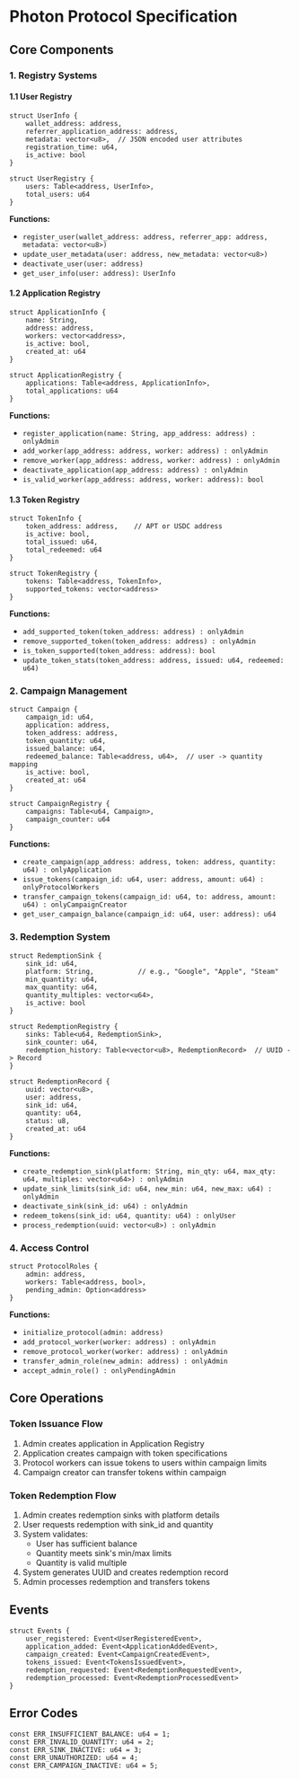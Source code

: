 # Photon Protocol Specification

## Core Components

### 1. Registry Systems

#### 1.1 User Registry
```
struct UserInfo {
    wallet_address: address,
    referrer_application_address: address,
    metadata: vector<u8>,  // JSON encoded user attributes
    registration_time: u64,
    is_active: bool
}

struct UserRegistry {
    users: Table<address, UserInfo>,
    total_users: u64
}
```

**Functions:**
- `register_user(wallet_address: address, referrer_app: address, metadata: vector<u8>)`
- `update_user_metadata(user: address, new_metadata: vector<u8>)`
- `deactivate_user(user: address)`
- `get_user_info(user: address): UserInfo`

#### 1.2 Application Registry
```
struct ApplicationInfo {
    name: String,
    address: address,
    workers: vector<address>,
    is_active: bool,
    created_at: u64
}

struct ApplicationRegistry {
    applications: Table<address, ApplicationInfo>,
    total_applications: u64
}
```

**Functions:**
- `register_application(name: String, app_address: address) : onlyAdmin`
- `add_worker(app_address: address, worker: address) : onlyAdmin`
- `remove_worker(app_address: address, worker: address) : onlyAdmin`
- `deactivate_application(app_address: address) : onlyAdmin`
- `is_valid_worker(app_address: address, worker: address): bool`

#### 1.3 Token Registry
```
struct TokenInfo {
    token_address: address,    // APT or USDC address
    is_active: bool,
    total_issued: u64,
    total_redeemed: u64
}

struct TokenRegistry {
    tokens: Table<address, TokenInfo>,
    supported_tokens: vector<address>
}
```

**Functions:**
- `add_supported_token(token_address: address) : onlyAdmin`
- `remove_supported_token(token_address: address) : onlyAdmin`
- `is_token_supported(token_address: address): bool`
- `update_token_stats(token_address: address, issued: u64, redeemed: u64)`

### 2. Campaign Management

```
struct Campaign {
    campaign_id: u64,
    application: address,
    token_address: address,
    token_quantity: u64,
    issued_balance: u64,
    redeemed_balance: Table<address, u64>,  // user -> quantity mapping
    is_active: bool,
    created_at: u64
}

struct CampaignRegistry {
    campaigns: Table<u64, Campaign>,
    campaign_counter: u64
}
```

**Functions:**
- `create_campaign(app_address: address, token: address, quantity: u64) : onlyApplication`
- `issue_tokens(campaign_id: u64, user: address, amount: u64) : onlyProtocolWorkers`
- `transfer_campaign_tokens(campaign_id: u64, to: address, amount: u64) : onlyCampaignCreator`
- `get_user_campaign_balance(campaign_id: u64, user: address): u64`

### 3. Redemption System

```
struct RedemptionSink {
    sink_id: u64,
    platform: String,           // e.g., "Google", "Apple", "Steam"
    min_quantity: u64,
    max_quantity: u64,
    quantity_multiples: vector<u64>,
    is_active: bool
}

struct RedemptionRegistry {
    sinks: Table<u64, RedemptionSink>,
    sink_counter: u64,
    redemption_history: Table<vector<u8>, RedemptionRecord>  // UUID -> Record
}

struct RedemptionRecord {
    uuid: vector<u8>,
    user: address,
    sink_id: u64,
    quantity: u64,
    status: u8,
    created_at: u64
}
```

**Functions:**
- `create_redemption_sink(platform: String, min_qty: u64, max_qty: u64, multiples: vector<u64>) : onlyAdmin`
- `update_sink_limits(sink_id: u64, new_min: u64, new_max: u64) : onlyAdmin`
- `deactivate_sink(sink_id: u64) : onlyAdmin`
- `redeem_tokens(sink_id: u64, quantity: u64) : onlyUser`
- `process_redemption(uuid: vector<u8>) : onlyAdmin`

### 4. Access Control

```
struct ProtocolRoles {
    admin: address,
    workers: Table<address, bool>,
    pending_admin: Option<address>
}
```

**Functions:**
- `initialize_protocol(admin: address)`
- `add_protocol_worker(worker: address) : onlyAdmin`
- `remove_protocol_worker(worker: address) : onlyAdmin`
- `transfer_admin_role(new_admin: address) : onlyAdmin`
- `accept_admin_role() : onlyPendingAdmin`

## Core Operations

### Token Issuance Flow
1. Admin creates application in Application Registry
2. Application creates campaign with token specifications
3. Protocol workers can issue tokens to users within campaign limits
4. Campaign creator can transfer tokens within campaign

### Token Redemption Flow
1. Admin creates redemption sinks with platform details
2. User requests redemption with sink_id and quantity
3. System validates:
   - User has sufficient balance
   - Quantity meets sink's min/max limits
   - Quantity is valid multiple
4. System generates UUID and creates redemption record
5. Admin processes redemption and transfers tokens

## Events

```
struct Events {
    user_registered: Event<UserRegisteredEvent>,
    application_added: Event<ApplicationAddedEvent>,
    campaign_created: Event<CampaignCreatedEvent>,
    tokens_issued: Event<TokensIssuedEvent>,
    redemption_requested: Event<RedemptionRequestedEvent>,
    redemption_processed: Event<RedemptionProcessedEvent>
}
```

## Error Codes

```
const ERR_INSUFFICIENT_BALANCE: u64 = 1;
const ERR_INVALID_QUANTITY: u64 = 2;
const ERR_SINK_INACTIVE: u64 = 3;
const ERR_UNAUTHORIZED: u64 = 4;
const ERR_CAMPAIGN_INACTIVE: u64 = 5;
```
